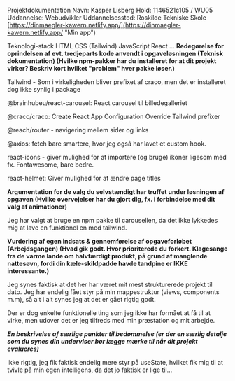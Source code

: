 Projektdokumentation
Navn: Kasper Lisberg
Hold: 1146521c105 / WU05
Uddannelse: Webudvikler
Uddannelsessted: Roskilde Tekniske Skole
[https://dinmaegler-kawern.netlify.app/](https://dinmaegler-kawern.netlify.app/ "Min app")

Teknologi-stack
HTML
CSS (Tailwind)
JavaScript
React
...
**Redegørelse for oprindelsen af evt. tredjeparts kode anvendt i opgaveløsningen (Teknisk dokumentation)
(Hvilke npm-pakker har du installeret for at dit projekt virker? Beskriv kort hvilket "problem" hver pakke løser.)**

Tailwind - Som i virkeligheden bliver prefixet af craco, men det er installeret dog ikke synlig i package

@brainhubeu/react-carousel:
React carousel til billedegalleriet

@craco/craco:
Create React App Configuration Override
Tailwind prefixer

@reach/router - navigering mellem sider og links

@axios: fetch bare smartere, hvor jeg også har lavet et custom hook.

react-icons - giver mulighed for at importere (og bruge) ikoner ligesom med fx. Fontawesome, bare bedre.

react-helmet:
Giver mulighed for at ændre page titles



**Argumentation for de valg du selvstændigt har truffet under løsningen af opgaven
(Hvilke overvejelser har du gjort dig, fx. i forbindelse med dit valg af animationer)**

Jeg har valgt at bruge en npm pakke til carousellen, da det ikke lykkedes mig at lave en funktionel en med tailwind.



**Vurdering af egen indsats & gennemførelse af opgaveforløbet (Arbejdsgangen)
(Hvad gik godt. Hvor prioriterede du forkert. Klagesange fra de varme lande om halvfærdigt produkt, på grund af manglende nattesøvn, fordi din kæle-skildpadde havde tandpine er IKKE interessante.)**

Jeg synes faktisk at det her har været mit mest strukturerede projekt til dato. Jeg har endelig fået styr på min mappestruktur (views, components m.m), så alt i alt synes jeg at det er gået rigtig godt.

Der er dog enkelte funktionelle ting som jeg ikke har formået at få til at virke, men udover det er jeg tilfreds med min præstation og mit arbejde.

**_En beskrivelse af særlige punkter til bedømmelse
(er der en særlig detalje som du synes din underviser bør lægge mærke til når dit projekt evalueres)_**

Ikke rigtig, jeg fik faktisk endelig mere styr på useState, hvilket fik mig til at tvivle på min egen intelligens, da det jo faktisk er lige til...
